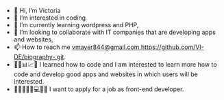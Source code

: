 - 👋 Hi, I’m Victoria 
- 👀 I’m interested in coding
- 🌱 I’m currently learning wordpress and PHP,
- 💞️ I’m looking to collaborate with IT companies that are developing apps and websites,
- 📫 How to reach me vmayer844@gmail.com,https://github.com/VI-DE/biography-.git.
- 👨‍💼📊📈📁 I learned how to code and I am interested to learn more how to code and develop good apps and websites in which users will be interested.
- 🏢👨‍💻👩‍💼💻👨‍💻 I want to apply for a job as front-end developer.


